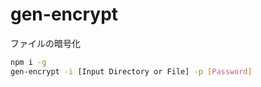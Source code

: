 # gen-encrypt

ファイルの暗号化

```bash
npm i -g
gen-encrypt -i [Input Directory or File] -p [Password]
```

